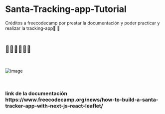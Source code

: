 # Santa-Tracking-app-Tutorial
Créditos a freecodecamp por prestar la documentación y poder practicar y realizar la tracking-app🎄 🦾
<br>
<br>
<h2> 🎅🤶🧑‍🎄👩‍💻</h2>
<br>

![image](https://user-images.githubusercontent.com/84105167/209686919-26843220-1863-400f-a50b-5e457b0c7af5.png)


<br>



<h3> link de la documentación https://www.freecodecamp.org/news/how-to-build-a-santa-tracker-app-with-next-js-react-leaflet/ </h3>

